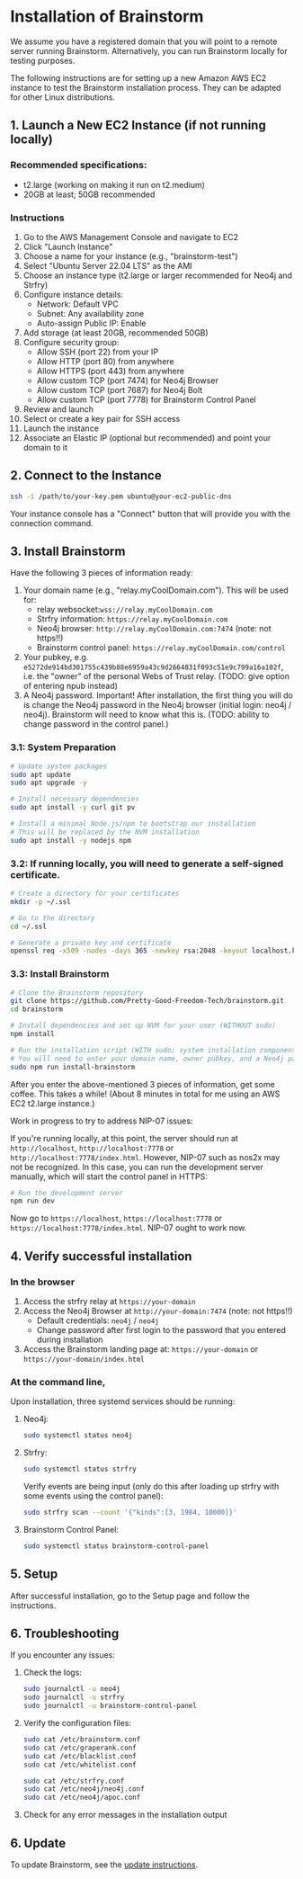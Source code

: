 # Installation of Brainstorm

We assume you have a registered domain that you will point to a remote server running Brainstorm. Alternatively, you can run Brainstorm locally for testing purposes.

The following instructions are for setting up a new Amazon AWS EC2 instance to test the Brainstorm installation process. They can be adapted for other Linux distributions.

## 1. Launch a New EC2 Instance (if not running locally)

### Recommended specifications:

- t2.large (working on making it run on t2.medium)
- 20GB at least; 50GB recommended

### Instructions

1. Go to the AWS Management Console and navigate to EC2
2. Click "Launch Instance"
3. Choose a name for your instance (e.g., "brainstorm-test")
4. Select "Ubuntu Server 22.04 LTS" as the AMI
5. Choose an instance type (t2.large or larger recommended for Neo4j and Strfry)
6. Configure instance details:
   - Network: Default VPC
   - Subnet: Any availability zone
   - Auto-assign Public IP: Enable
7. Add storage (at least 20GB, recommended 50GB)
8. Configure security group:
   - Allow SSH (port 22) from your IP
   - Allow HTTP (port 80) from anywhere
   - Allow HTTPS (port 443) from anywhere
   - Allow custom TCP (port 7474) for Neo4j Browser
   - Allow custom TCP (port 7687) for Neo4j Bolt
   - Allow custom TCP (port 7778) for Brainstorm Control Panel
9. Review and launch
10. Select or create a key pair for SSH access
11. Launch the instance
12. Associate an Elastic IP (optional but recommended) and point your domain to it

## 2. Connect to the Instance

```bash
ssh -i /path/to/your-key.pem ubuntu@your-ec2-public-dns
```

Your instance console has a "Connect" button that will provide you with the connection command.

## 3. Install Brainstorm

Have the following 3 pieces of information ready:

1. Your domain name (e.g., "relay.myCoolDomain.com"). This will be used for:
   - relay websocket:`wss://relay.myCoolDomain.com`
   - Strfry information: `https://relay.myCoolDomain.com`
   - Neo4j browser: `http://relay.myCoolDomain.com:7474` (note: not https!!)
   - Brainstorm control panel: `https://relay.myCoolDomain.com/control`
2. Your pubkey, e.g. `e5272de914bd301755c439b88e6959a43c9d2664831f093c51e9c799a16a102f`, i.e. the "owner" of the personal Webs of Trust relay. (TODO: give option of entering npub instead)
3. A Neo4j password. Important! After installation, the first thing you will do is change the Neo4j password in the Neo4j browser (initial login: neo4j / neo4j). Brainstorm will need to know what this is. (TODO: ability to change password in the control panel.)

### 3.1: System Preparation

```bash
# Update system packages
sudo apt update
sudo apt upgrade -y

# Install necessary dependencies
sudo apt install -y curl git pv

# Install a minimal Node.js/npm to bootstrap our installation
# This will be replaced by the NVM installation
sudo apt install -y nodejs npm
```

### 3.2: If running locally, you will need to generate a self-signed certificate.

```bash
# Create a directory for your certificates
mkdir -p ~/.ssl

# Go to the directory
cd ~/.ssl

# Generate a private key and certificate
openssl req -x509 -nodes -days 365 -newkey rsa:2048 -keyout localhost.key -out localhost.crt
```

### 3.3: Install Brainstorm

```bash
# Clone the Brainstorm repository
git clone https://github.com/Pretty-Good-Freedom-Tech/brainstorm.git
cd brainstorm

# Install dependencies and set up NVM for your user (WITHOUT sudo)
npm install

# Run the installation script (WITH sudo; system installation components require root privileges)
# You will need to enter your domain name, owner pubkey, and a Neo4j password
sudo npm run install-brainstorm
```

After you enter the above-mentioned 3 pieces of information, get some coffee. This takes a while! (About 8 minutes in total for me using an AWS EC2 t2.large instance.)

Work in progress to try to address NIP-07 issues: 

If you're running locally, at this point, the server should run at `http://localhost`, `http://localhost:7778` or `http://localhost:7778/index.html`. However, NIP-07 such as nos2x may not be recognized. In this case, you can run the development server manually, which will start the control panel in HTTPS:

```bash
# Run the development server
npm run dev
```

Now go to `https://localhost`, `https://localhost:7778` or `https://localhost:7778/index.html`. NIP-07 ought to work now.

## 4. Verify successful installation

### In the browser

1. Access the strfry relay at `https://your-domain`
2. Access the Neo4j Browser at `http://your-domain:7474` (note: not https!!)
   - Default credentials: `neo4j` / `neo4j`
   - Change password after first login to the password that you entered during installation
3. Access the Brainstorm landing page at: `https://your-domain` or `https://your-domain/index.html`

### At the command line, 

Upon installation, three systemd services should be running:

1. Neo4j:
   ```bash
   sudo systemctl status neo4j
   ```

2. Strfry:
   ```bash
   sudo systemctl status strfry
   ```

   Verify events are being input (only do this after loading up strfry with some events using the control panel):

   ```bash
   sudo strfry scan --count '{"kinds":[3, 1984, 10000]}'
   ```

3. Brainstorm Control Panel:
   ```bash
   sudo systemctl status brainstorm-control-panel
   ```

## 5. Setup

After successful installation, go to the Setup page and follow the instructions.

## 6. Troubleshooting

If you encounter any issues:

1. Check the logs:
   ```bash
   sudo journalctl -u neo4j
   sudo journalctl -u strfry
   sudo journalctl -u brainstorm-control-panel
   ```

2. Verify the configuration files:
   ```bash
   sudo cat /etc/brainstorm.conf
   sudo cat /etc/graperank.conf
   sudo cat /etc/blacklist.conf
   sudo cat /etc/whitelist.conf

   sudo cat /etc/strfry.conf
   sudo cat /etc/neo4j/neo4j.conf
   sudo cat /etc/neo4j/apoc.conf
   ```

3. Check for any error messages in the installation output

## 6. Update

To update Brainstorm, see the [update instructions](docs/UPDATE_INSTRUCTIONS.md).


